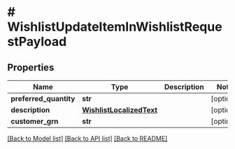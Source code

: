 # # WishlistUpdateItemInWishlistRequestPayload


## Properties 


Name | Type | Description | Notes
------------ | ------------- | ------------- | -------------
**preferred_quantity**| **str** |   | [optional]
**description**| [**WishlistLocalizedText**](WishlistLocalizedText.md) |   | [optional]
**customer_grn**| **str** |   | [optional]


[[Back to Model list]](../../README.md#models) [[Back to API list]](../../README.md#endpoints) [[Back to README]](../../README.md)

